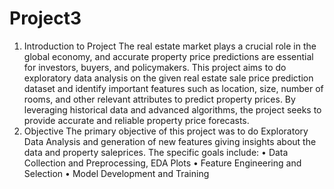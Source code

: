 # Project3
1. Introduction to Project
The real estate market plays a crucial role in the global economy, and accurate property price predictions are essential for investors, buyers, and policymakers. This project aims to do exploratory data analysis on the given real estate sale price prediction dataset and identify important features such as location, size, number of rooms, and other relevant attributes to predict property prices. By leveraging historical data and advanced algorithms, the project seeks to provide accurate and reliable property price forecasts.
2. Objective
The primary objective of this project was to do Exploratory Data Analysis and generation of new features giving insights about the data and property saleprices. The specific goals include:
•	Data Collection and Preprocessing, EDA Plots
•	Feature Engineering and Selection
•	Model Development and Training

